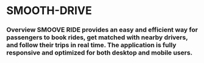 # SMOOTH-DRIVE
### Overview SMOOVE RIDE provides an easy and efficient way for passengers to book rides, get matched with nearby drivers, and follow their trips in real time. The application is fully responsive and optimized for both desktop and mobile users.
